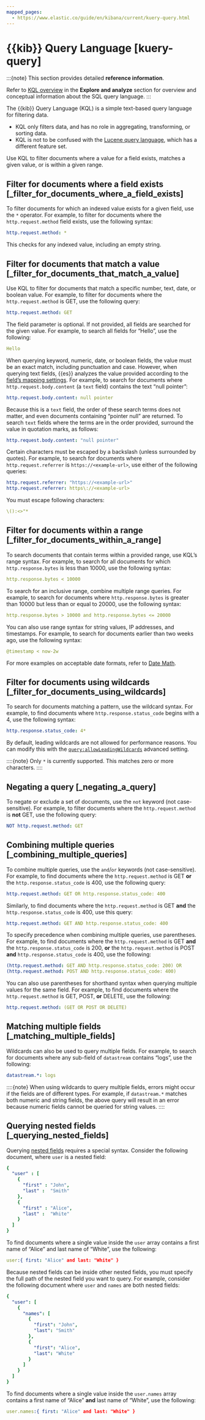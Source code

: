 ```yaml
---
mapped_pages:
  - https://www.elastic.co/guide/en/kibana/current/kuery-query.html
---
```


# {{kib}} Query Language [kuery-query]

:::{note}
This section provides detailed **reference information**.

Refer to [KQL overview](docs-content://explore-analyze/query-filter/languages/kql.md) in the **Explore and analyze** section for overview and conceptual information about the SQL query language.
:::


The {{kib}} Query Language (KQL) is a simple text-based query language for filtering data.

* KQL only filters data, and has no role in aggregating, transforming, or sorting data.
* KQL is not to be confused with the [Lucene query language](docs-content://explore-analyze/query-filter/languages/lucene-query-syntax.md), which has a different feature set.

Use KQL to filter documents where a value for a field exists, matches a given value, or is within a given range.


## Filter for documents where a field exists [_filter_for_documents_where_a_field_exists]

To filter documents for which an indexed value exists for a given field, use the `*` operator. For example, to filter for documents where the `http.request.method` field exists, use the following syntax:

```yaml
http.request.method: *
```

This checks for any indexed value, including an empty string.


## Filter for documents that match  a value [_filter_for_documents_that_match_a_value]

Use KQL to filter for documents that match a specific number, text, date, or boolean value. For example, to filter for documents where the `http.request.method` is GET, use the following query:

```yaml
http.request.method: GET
```

The field parameter is optional. If not provided, all fields are searched for the given value. For example, to search all fields for “Hello”, use the following:

```yaml
Hello
```

When querying keyword, numeric, date, or boolean fields, the value must be an exact match, including punctuation and case. However, when querying text fields, {{es}} analyzes the value provided according to the [field’s mapping settings](docs-content://manage-data/data-store/text-analysis.md). For example, to search for documents where `http.request.body.content` (a `text` field) contains the text “null pointer”:

```yaml
http.request.body.content: null pointer
```

Because this is a `text` field, the order of these search terms does not matter, and even documents containing “pointer null” are returned. To search `text` fields where the terms are in the order provided, surround the value in quotation marks, as follows:

```yaml
http.request.body.content: "null pointer"
```

Certain characters must be escaped by a backslash (unless surrounded by quotes). For example, to search for documents where `http.request.referrer` is `https://<example-url>`, use either of the following queries:

```yaml
http.request.referrer: "https://<example-url>"
http.request.referrer: https\://<example-url>
```

You must escape following characters:

```yaml
\():<>"*
```


## Filter for documents within a range [_filter_for_documents_within_a_range]

To search documents that contain terms within a provided range, use KQL’s range syntax. For example, to search for all documents for which `http.response.bytes` is less than 10000, use the following syntax:

```yaml
http.response.bytes < 10000
```

To search for an inclusive range, combine multiple range queries. For example, to search for documents where `http.response.bytes` is greater than 10000 but less than or equal to 20000, use the following syntax:

```yaml
http.response.bytes > 10000 and http.response.bytes <= 20000
```

You can also use range syntax for string values, IP addresses, and timestamps. For example, to search for documents earlier than two weeks ago, use the following syntax:

```yaml
@timestamp < now-2w
```

For more examples on acceptable date formats, refer to [Date Math](/reference/elasticsearch/rest-apis/common-options.md#date-math).


## Filter for documents using wildcards [_filter_for_documents_using_wildcards]

To search for documents matching a pattern, use the wildcard syntax. For example, to find documents where `http.response.status_code` begins with a 4, use the following syntax:

```yaml
http.response.status_code: 4*
```

By default, leading wildcards are not allowed for performance reasons. You can modify this with the [`query:allowLeadingWildcards`](kibana://reference/advanced-settings.md#query-allowleadingwildcards) advanced setting.

::::{note}
Only `*` is currently supported. This matches zero or more characters.
::::



## Negating a query [_negating_a_query]

To negate or exclude a set of documents, use the `not` keyword (not case-sensitive). For example, to filter documents where the `http.request.method` is **not** GET, use the following query:

```yaml
NOT http.request.method: GET
```


## Combining multiple queries [_combining_multiple_queries]

To combine multiple queries, use the `and`/`or` keywords (not case-sensitive). For example, to find documents where the `http.request.method` is GET **or** the `http.response.status_code` is 400, use the following query:

```yaml
http.request.method: GET OR http.response.status_code: 400
```

Similarly, to find documents where the `http.request.method` is GET **and** the `http.response.status_code` is 400, use this query:

```yaml
http.request.method: GET AND http.response.status_code: 400
```

To specify precedence when combining multiple queries, use parentheses. For example, to find documents where the `http.request.method` is GET **and** the `http.response.status_code` is 200, **or** the `http.request.method` is POST **and** `http.response.status_code` is 400, use the following:

```yaml
(http.request.method: GET AND http.response.status_code: 200) OR
(http.request.method: POST AND http.response.status_code: 400)
```

You can also use parentheses for shorthand syntax when querying multiple values for the same field. For example, to find documents where the `http.request.method` is GET, POST, **or** DELETE, use the following:

```yaml
http.request.method: (GET OR POST OR DELETE)
```


## Matching multiple fields [_matching_multiple_fields]

Wildcards can also be used to query multiple fields. For example, to search for documents where any sub-field of `datastream` contains “logs”, use the following:

```yaml
datastream.*: logs
```

::::{note}
When using wildcards to query multiple fields, errors might occur if the fields are of different types. For example, if `datastream.*` matches both numeric and string fields, the above query will result in an error because numeric fields cannot be queried for string values.
::::



## Querying nested fields [_querying_nested_fields]

Querying [nested fields](/reference/elasticsearch/mapping-reference/nested.md) requires a special syntax. Consider the following document, where `user` is a nested field:

```yaml
{
  "user" : [
    {
      "first" : "John",
      "last" :  "Smith"
    },
    {
      "first" : "Alice",
      "last" :  "White"
    }
  ]
}
```

To find documents where a single value inside the `user` array contains a first name of “Alice” and last name of “White”, use the following:

```yaml
user:{ first: "Alice" and last: "White" }
```

Because nested fields can be inside other nested fields, you must specify the full path of the nested field you want to query. For example, consider the following document where `user` and `names` are both nested fields:

```yaml
{
  "user": [
    {
      "names": [
        {
          "first": "John",
          "last": "Smith"
        },
        {
          "first": "Alice",
          "last": "White"
        }
      ]
    }
  ]
}
```

To find documents where a single value inside the `user.names` array contains a first name of “Alice” **and** last name of “White”, use the following:

```yaml
user.names:{ first: "Alice" and last: "White" }
```

